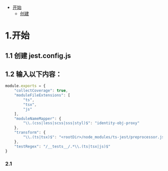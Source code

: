 - [开始](#开始)
  - [创建](#11-%E5%88%9B%E5%BB%BA-jestconfigjs)
# 1.开始
## 1.1 创建 jest.config.js
## 1.2 输入以下内容： 
```javascript
module.exports = {
    "collectCoverage": true,
    "moduleFileExtensions": [
        "ts",
        "tsx",
        "js"
    ],
    "moduleNameMapper": {
        "\\.(css|less|scss|sss|styl)$": "identity-obj-proxy"
    },
    "transform": {
        "\\.(ts|tsx)$": "<rootDir>/node_modules/ts-jest/preprocessor.js"
    },
    "testRegex": "/__tests__/.*\\.(ts|tsx|js)$"
}
```

### 2.1 
